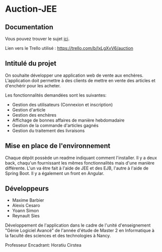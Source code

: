 # Auction-JEE

## Documentation

Vous pouvez trouver le sujet [ici](https://github.com/Reynault/Auction-JEE/blob/main/doc/PROJET-2013-En.pdf).

Lien vers le Trello utilisé : https://trello.com/b/IxLgXvV6/auction

## Intitulé du projet

On souhaite développer une application web de vente aux enchères. L’application doit
permettre à des clients de mettre en vente des articles et d'enchérir pour les acheter.

Les fonctionnalités demandées sont les suivantes:
* Gestion des utilisateurs (Connexion et inscription)
* Gestion d'article
* Gestion des enchères
* Affichage de bonnes affaires de manière hebdomadaire
* Gestion de la commande d'articles gagnés
* Gestion du traitement des livraisons

## Mise en place de l'environnement

Chaque dépôt possède un readme indiquant comment l'installer. Il y a deux back, chaqu'un fournissant
les mêmes fonctionnalités mais d'une manière différente. L'un va être fait à l'aide de JEE et des EJB, l'autre
à l'aide de Spring Boot. Il y a également un front en Angular.

## Développeurs

* Maxime Barbier
* Alexis Cesaro
* Yoann Simon
* Reynault Sies

Développement de l'application dans le cadre de l'unité d'enseignement "Génie Logiciel Avancé" de l'année d'étude de Master 2 en Informatique à la faculté des sciences et des technologies à Nancy.

Professeur Encadrant: Horatiu Cirstea
